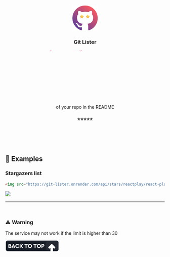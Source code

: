 <br />
<br />

<div align="center">

<div>
  <img src="./images/logo.png" width="80" />

  <h3>Git Lister</h3>
  <svg width="600" height="200">
    <defs>
      <linearGradient id="rainbow" x1="0" x2="0" y1="0" y2="100%" gradientUnits="userSpaceOnUse" >
        <stop stop-color="#FF5B99" offset="0%"/>
        <stop stop-color="#FF5447" offset="20%"/>
        <stop stop-color="#FF7B21" offset="40%"/>
        <stop stop-color="#EAFC37" offset="60%"/>
        <stop stop-color="#4FCB6B" offset="80%"/>
        <stop stop-color="#51F7FE" offset="100%"/> 
      </linearGradient>
    </defs>
    <text fill="url(#rainbow)">
      <tspan>A service that allows you to list stargazers</tspan>
      <br />
      <tspan>of your repo in the README</tspan>
    </text>
  </svg>
  
  #### ⭐⭐⭐⭐⭐

</div>

</div>

<br />
<br />
<br />




## 🔎 Examples

### Stargazers list
```html
<img src="https://git-lister.onrender.com/api/stars/reactplay/react-play?limit=21" />
```
<img src="https://git-lister.onrender.com/api/stars/reactplay/react-play?limit=21" />

---







<br />

### ⚠ Warning
The service may not work if the limit is higher than 30

<a href="https://github.com/6km/git-lister#readme"><img src="./images/back-to-top.png"  /></a>
